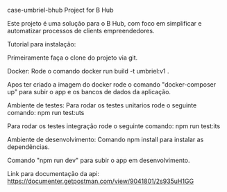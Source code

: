 case-umbriel-bhub
Project for B Hub

Este projeto é uma solução para o B Hub, com foco em simplificar e automatizar processos de clients empreendedores.

Tutorial para instalação:

Primeiramente faça o clone do projeto via git.

Docker: Rode o comando docker run build -t umbriel:v1 .

Apos ter criado a imagem do docker rode o comando "docker-composer up" para subir o app e os bancos de dados da aplicação.

Ambiente de testes: Para rodar os testes unitarios rode o seguinte comando: npm run test:uts

Para rodar os testes integração rode o seguinte comando: npm run test:its

Ambiente de desenvolvimento: Comando npm install para instalar as dependências.

Comando "npm run dev" para subir o app em desenvolvimento.

Link para documentação da api: https://documenter.getpostman.com/view/9041801/2s935uH1GG